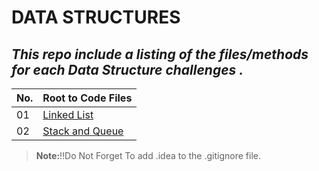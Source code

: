 # DATA STRUCTURES
## ***This repo  include a listing of the files/methods for each Data Structure challenges .***
|No.|Root to Code Files|
|---|------------------|
|01|[Linked List](linkedList/app/src/main/java/linkedList/)|
|02|[Stack and Queue](stacksandqueues/lib/src)|


>**Note:**!!Do Not Forget To add .idea to the .gitignore  file.